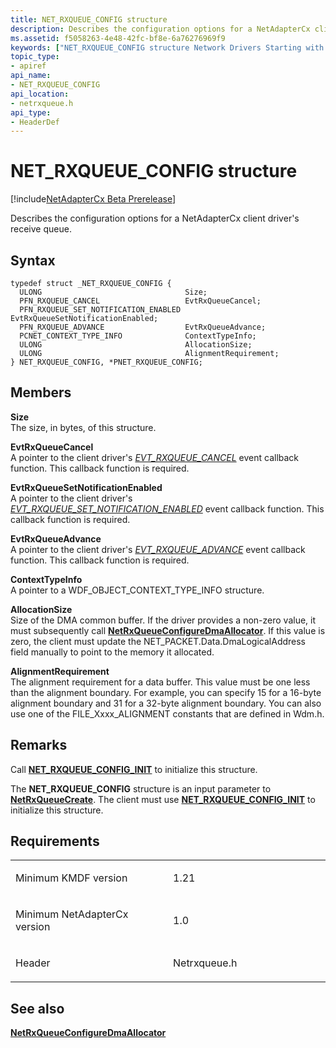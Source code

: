 ```yaml
---
title: NET_RXQUEUE_CONFIG structure
description: Describes the configuration options for a NetAdapterCx client driver's receive queue.
ms.assetid: f5058263-4e48-42fc-bf8e-6a76276969f9
keywords: ["NET_RXQUEUE_CONFIG structure Network Drivers Starting with Windows Vista", "PNET_RXQUEUE_CONFIG structure pointer Network Drivers Starting with Windows Vista"]
topic_type:
- apiref
api_name:
- NET_RXQUEUE_CONFIG
api_location:
- netrxqueue.h
api_type:
- HeaderDef
---
```


# NET\_RXQUEUE\_CONFIG structure


[!include[NetAdapterCx Beta Prerelease](../netcx-beta-prerelease.md)]

Describes the configuration options for a NetAdapterCx client driver's receive queue.

Syntax
------

```ManagedCPlusPlus
typedef struct _NET_RXQUEUE_CONFIG {
  ULONG                                Size;
  PFN_RXQUEUE_CANCEL                   EvtRxQueueCancel;
  PFN_RXQUEUE_SET_NOTIFICATION_ENABLED EvtRxQueueSetNotificationEnabled;
  PFN_RXQUEUE_ADVANCE                  EvtRxQueueAdvance;
  PCNET_CONTEXT_TYPE_INFO              ContextTypeInfo;
  ULONG                                AllocationSize;
  ULONG                                AlignmentRequirement;
} NET_RXQUEUE_CONFIG, *PNET_RXQUEUE_CONFIG;
```

Members
-------

**Size**  
The size, in bytes, of this structure.

**EvtRxQueueCancel**  
A pointer to the client driver's [*EVT\_RXQUEUE\_CANCEL*](evt-rxqueue-cancel.md) event callback function. This callback function is required.

**EvtRxQueueSetNotificationEnabled**  
A pointer to the client driver's [*EVT\_RXQUEUE\_SET\_NOTIFICATION\_ENABLED*](evt-rxqueue-set-notification-enabled.md) event callback function. This callback function is required.

**EvtRxQueueAdvance**  
A pointer to the client driver's [*EVT\_RXQUEUE\_ADVANCE*](evt-rxqueue-advance.md) event callback function. This callback function is required.

**ContextTypeInfo**  
A pointer to a WDF\_OBJECT\_CONTEXT\_TYPE\_INFO structure.

**AllocationSize**  
Size of the DMA common buffer. If the driver provides a non-zero value, it must subsequently call [**NetRxQueueConfigureDmaAllocator**](netrxqueueconfiguredmaallocator.md). If this value is zero, the client must update the NET\_PACKET.Data.DmaLogicalAddress field manually to point to the memory it allocated.

**AlignmentRequirement**  
The alignment requirement for a data buffer. This value must be one less than the alignment boundary. For example, you can specify 15 for a 16-byte alignment boundary and 31 for a 32-byte alignment boundary. You can also use one of the FILE\_Xxxx\_ALIGNMENT constants that are defined in Wdm.h.

Remarks
-------

Call [**NET\_RXQUEUE\_CONFIG\_INIT**](net-rxqueue-config-init.md) to initialize this structure.

The **NET\_RXQUEUE\_CONFIG** structure is an input parameter to [**NetRxQueueCreate**](netrxqueuecreate.md). The client must use [**NET\_RXQUEUE\_CONFIG\_INIT**](net-rxqueue-config-init.md) to initialize this structure.

Requirements
------------

<table>
<colgroup>
<col width="50%" />
<col width="50%" />
</colgroup>
<tbody>
<tr class="odd">
<td align="left"><p>Minimum KMDF version</p></td>
<td align="left"><p>1.21</p></td>
</tr>
<tr class="even">
<td align="left"><p>Minimum NetAdapterCx version</p></td>
<td align="left"><p>1.0</p></td>
</tr>
<tr class="odd">
<td align="left"><p>Header</p></td>
<td align="left">Netrxqueue.h</td>
</tr>
</tbody>
</table>

## See also


[**NetRxQueueConfigureDmaAllocator**](netrxqueueconfiguredmaallocator.md)

 

 






